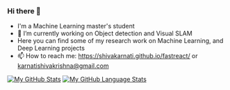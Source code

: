 ### Hi there 👋

<!--
**shivakarnati/shivakarnati** is a ✨ _special_ ✨ repository because its `README.md` (this file) appears on your GitHub profile.

-->
- I'm a Machine Learning master's student
- 🔭 I’m currently working on Object detection and Visual SLAM
- Here you can find some of my research work on Machine Learning, and Deep Learning projects
- 📫 How to reach me: https://shivakarnati.github.io/fastreact/ or karnatishivakrishna@gmail.com
  

	

[![My GitHub Stats](https://github-readme-stats.vercel.app/api/?username=shivakarnati&count_private=true&theme=tokyonight&showicons=true)]()
[![My GitHub Language Stats](https://github-readme-stats.vercel.app/api/top-langs/?username=shivakarnati&langs_count=5&theme=tokyonight)]()
